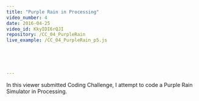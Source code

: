 ```yaml
---
title: "Purple Rain in Processing"
video_number: 4
date: 2016-04-25
video_id: KkyIDI6rQJI
repository: /CC_04_PurpleRain
live_example: /CC_04_PurpleRain_p5.js

  


  
---
```


In this viewer submitted Coding Challenge, I attempt to code a Purple Rain Simulator in Processing.

